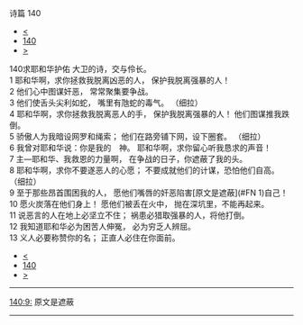 ﻿





 诗篇 140




* [<](bible/PSA139.md)
* [140](bible/PSA.md)
* [>](bible/PSA141.md)



 
140求耶和华护佑 大卫的诗，交与伶长。  
1 耶和华啊，求你拯救我脱离凶恶的人， 保护我脱离强暴的人！  
2 他们心中图谋奸恶， 常常聚集要争战。  
3 他们使舌头尖利如蛇， 嘴里有虺蛇的毒气。 （细拉）      
4 耶和华啊，求你拯救我脱离恶人的手， 保护我脱离强暴的人！ 他们图谋推我跌倒。  
5 骄傲人为我暗设网罗和绳索； 他们在路旁铺下网，设下圈套。 （细拉）      
6 我曾对耶和华说：你是我的　神。 耶和华啊，求你留心听我恳求的声音！  
7 主—耶和华、我救恩的力量啊， 在争战的日子，你遮蔽了我的头。  
8 耶和华啊，求你不要遂恶人的心愿； 不要成就他们的计谋，恐怕他们自高。 （细拉）      
9 至于那些昂首围困我的人， 愿他们嘴唇的奸恶陷害[原文是遮蔽](#FN
1)自己！  
10 愿火炭落在他们身上！ 愿他们被丢在火中， 抛在深坑里，不能再起来。  
11 说恶言的人在地上必坚立不住； 祸患必猎取强暴的人，将他打倒。     
12 我知道耶和华必为困苦人伸冤， 必为穷乏人辨屈。  
13 义人必要称赞你的名； 正直人必住在你面前。 
* [<](bible/PSA139.md)
* [140](bible/PSA.md)
* [>](bible/PSA141.md)





---


[140:9:](#V9)
原文是遮蔽




---









